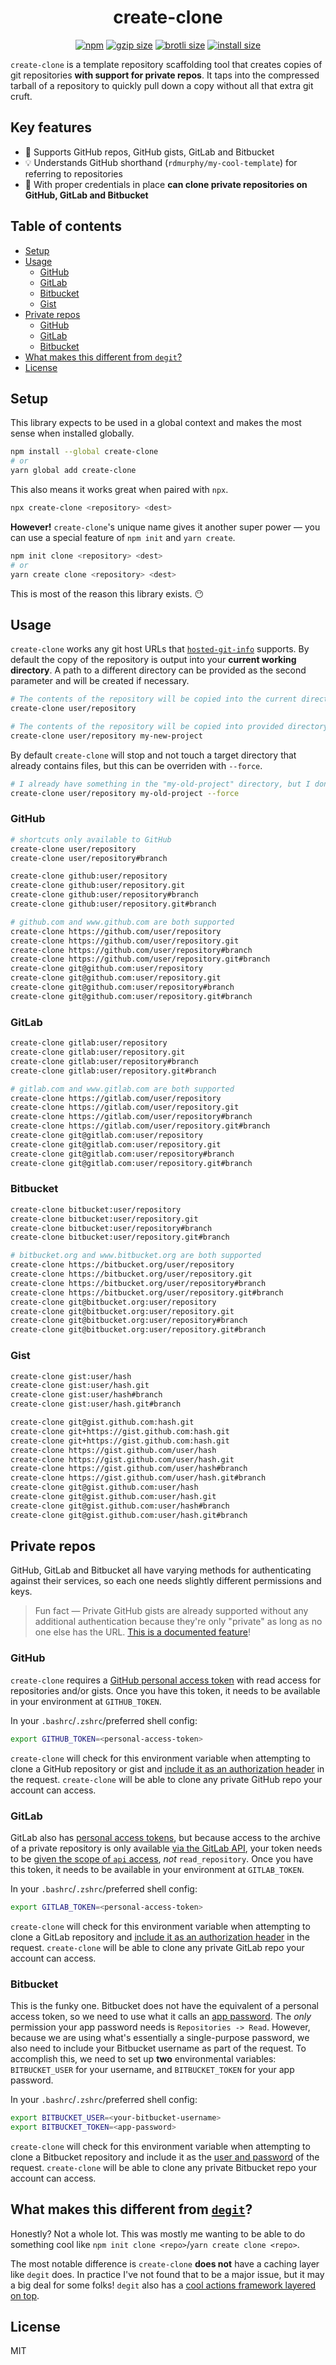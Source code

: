 <h1 align="center">
  create-clone
</h1>
<p align="center">
  <a href="https://www.npmjs.org/package/create-clone"><img src="https://badgen.net/npm/v/create-clone" alt="npm"></a>
  <a href="https://unpkg.com/create-clone/dist/index.js"><img src="https://badgen.net/badgesize/gzip/https://unpkg.com/create-clone/dist/index.js" alt="gzip size"></a>
  <a href="https://unpkg.com/create-clone/dist/index.js"><img src="https://badgen.net/badgesize/brotli/https://unpkg.com/create-clone/dist/index.js" alt="brotli size"></a>
  <a href="https://packagephobia.now.sh/result?p=create-clone"><img src="https://badgen.net/packagephobia/install/create-clone" alt="install size"></a>
</p>

`create-clone` is a template repository scaffolding tool that creates copies of git repositories **with support for private repos**. It taps into the compressed tarball of a repository to quickly pull down a copy without all that extra git cruft.

## Key features

- 🎏 Supports GitHub repos, GitHub gists, GitLab and Bitbucket
- 💡 Understands GitHub shorthand (`rdmurphy/my-cool-template`) for referring to repositories
- 🔐 With proper credentials in place **can clone private repositories on GitHub, GitLab and Bitbucket**

## Table of contents

<!-- START doctoc generated TOC please keep comment here to allow auto update -->
<!-- DON'T EDIT THIS SECTION, INSTEAD RE-RUN doctoc TO UPDATE -->

- [Setup](#setup)
- [Usage](#usage)
  - [GitHub](#github)
  - [GitLab](#gitlab)
  - [Bitbucket](#bitbucket)
  - [Gist](#gist)
- [Private repos](#private-repos)
  - [GitHub](#github-1)
  - [GitLab](#gitlab-1)
  - [Bitbucket](#bitbucket-1)
- [What makes this different from `degit`?](#what-makes-this-different-from-degit)
- [License](#license)

<!-- END doctoc generated TOC please keep comment here to allow auto update -->

## Setup

This library expects to be used in a global context and makes the most sense when installed globally.

```sh
npm install --global create-clone
# or
yarn global add create-clone
```

This also means it works great when paired with `npx`.

```sh
npx create-clone <repository> <dest>
```

**However!** `create-clone`'s unique name gives it another super power &mdash; you can use a special feature of `npm init` and `yarn create`.

```sh
npm init clone <repository> <dest>
# or
yarn create clone <repository> <dest>
```

This is most of the reason this library exists. 😶

## Usage

`create-clone` works any git host URLs that [`hosted-git-info`](https://github.com/npm/hosted-git-info) supports. By default the copy of the repository is output into your **current working directory**. A path to a different directory can be provided as the second parameter and will be created if necessary.

```sh
# The contents of the repository will be copied into the current directory
create-clone user/repository

# The contents of the repository will be copied into provided directory (and created if necessary)
create-clone user/repository my-new-project
```

By default `create-clone` will stop and not touch a target directory that already contains files, but this can be overriden with `--force`.

```sh
# I already have something in the "my-old-project" directory, but I don't care
create-clone user/repository my-old-project --force
```

### GitHub

```sh
# shortcuts only available to GitHub
create-clone user/repository
create-clone user/repository#branch

create-clone github:user/repository
create-clone github:user/repository.git
create-clone github:user/repository#branch
create-clone github:user/repository.git#branch

# github.com and www.github.com are both supported
create-clone https://github.com/user/repository
create-clone https://github.com/user/repository.git
create-clone https://github.com/user/repository#branch
create-clone https://github.com/user/repository.git#branch
create-clone git@github.com:user/repository
create-clone git@github.com:user/repository.git
create-clone git@github.com:user/repository#branch
create-clone git@github.com:user/repository.git#branch
```

### GitLab

```sh
create-clone gitlab:user/repository
create-clone gitlab:user/repository.git
create-clone gitlab:user/repository#branch
create-clone gitlab:user/repository.git#branch

# gitlab.com and www.gitlab.com are both supported
create-clone https://gitlab.com/user/repository
create-clone https://gitlab.com/user/repository.git
create-clone https://gitlab.com/user/repository#branch
create-clone https://gitlab.com/user/repository.git#branch
create-clone git@gitlab.com:user/repository
create-clone git@gitlab.com:user/repository.git
create-clone git@gitlab.com:user/repository#branch
create-clone git@gitlab.com:user/repository.git#branch
```

### Bitbucket

```sh
create-clone bitbucket:user/repository
create-clone bitbucket:user/repository.git
create-clone bitbucket:user/repository#branch
create-clone bitbucket:user/repository.git#branch

# bitbucket.org and www.bitbucket.org are both supported
create-clone https://bitbucket.org/user/repository
create-clone https://bitbucket.org/user/repository.git
create-clone https://bitbucket.org/user/repository#branch
create-clone https://bitbucket.org/user/repository.git#branch
create-clone git@bitbucket.org:user/repository
create-clone git@bitbucket.org:user/repository.git
create-clone git@bitbucket.org:user/repository#branch
create-clone git@bitbucket.org:user/repository.git#branch
```

### Gist

```sh
create-clone gist:user/hash
create-clone gist:user/hash.git
create-clone gist:user/hash#branch
create-clone gist:user/hash.git#branch

create-clone git@gist.github.com:hash.git
create-clone git+https://gist.github.com:hash.git
create-clone git+https://gist.github.com:hash.git
create-clone https://gist.github.com/user/hash
create-clone https://gist.github.com/user/hash.git
create-clone https://gist.github.com/user/hash#branch
create-clone https://gist.github.com/user/hash.git#branch
create-clone git@gist.github.com:user/hash
create-clone git@gist.github.com:user/hash.git
create-clone git@gist.github.com:user/hash#branch
create-clone git@gist.github.com:user/hash.git#branch
```

## Private repos

GitHub, GitLab and Bitbucket all have varying methods for authenticating against their services, so each one needs slightly different permissions and keys.

> Fun fact &mdash; Private GitHub gists are already supported without any additional authentication because they're only "private" as long as no one else has the URL. [This is a documented feature](https://help.github.com/en/articles/creating-gists#about-gists)!

### GitHub

`create-clone` requires a [GitHub personal access token](https://help.github.com/en/articles/creating-a-personal-access-token-for-the-command-line) with read access for repositories and/or gists. Once you have this token, it needs to be available in your environment at `GITHUB_TOKEN`.

In your `.bashrc`/`.zshrc`/preferred shell config:

```sh
export GITHUB_TOKEN=<personal-access-token>
```

`create-clone` will check for this environment variable when attempting to clone a GitHub repository or gist and [include it as an authorization header](https://developer.github.com/v3/#authentication) in the request. `create-clone` will be able to clone any private GitHub repo your account can access.

### GitLab

GitLab also has [personal access tokens](https://docs.gitlab.com/ee/user/profile/personal_access_tokens.html), but because access to the archive of a private repository is only available [via the GitLab API](https://docs.gitlab.com/ee/api/repositories.html#get-file-archive), your token needs to be [given the scope of `api` access](https://docs.gitlab.com/ee/user/profile/personal_access_tokens.html#limiting-scopes-of-a-personal-access-token), _not_ `read_repository`. Once you have this token, it needs to be available in your environment at `GITLAB_TOKEN`.

In your `.bashrc`/`.zshrc`/preferred shell config:

```sh
export GITLAB_TOKEN=<personal-access-token>
```

`create-clone` will check for this environment variable when attempting to clone a GitLab repository and [include it as an authorization header](https://docs.gitlab.com/ee/api/README.html#personal-access-tokens) in the request. `create-clone` will be able to clone any private GitLab repo your account can access.

### Bitbucket

This is the funky one. Bitbucket does not have the equivalent of a personal access token, so we need to use what it calls an [app password](https://confluence.atlassian.com/bitbucket/app-passwords-828781300.html). The _only_ permission your app password needs is `Repositories -> Read`. However, because we are using what's essentially a single-purpose password, we also need to include your Bitbucket username as part of the request. To accomplish this, we need to set up **two** environmental variables: `BITBUCKET_USER` for your username, and `BITBUCKET_TOKEN` for your app password.

In your `.bashrc`/`.zshrc`/preferred shell config:

```sh
export BITBUCKET_USER=<your-bitbucket-username>
export BITBUCKET_TOKEN=<app-password>
```

`create-clone` will check for this environment variable when attempting to clone a Bitbucket repository and include it as the [user and password](https://developer.atlassian.com/bitbucket/api/2/reference/meta/authentication#app-pw) of the request. `create-clone` will be able to clone any private Bitbucket repo your account can access.

## What makes this different from [`degit`](https://github.com/Rich-Harris/degit)?

Honestly? Not a whole lot. This was mostly me wanting to be able to do something cool like `npm init clone <repo>`/`yarn create clone <repo>`.

The most notable difference is `create-clone` **does not** have a caching layer like `degit` does. In practice I've not found that to be a major issue, but it may a big deal for some folks! `degit` also has a [cool actions framework layered on top](https://github.com/Rich-Harris/degit#actions).

## License

MIT
